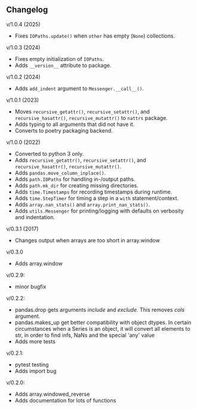 Changelog
--------

v/1.0.4 (2025)
 - Fixes `IOPaths.update()` when `other` has empty (`None`) collections.

v/1.0.3 (2024)
 - Fixes empty initialization of `IOPaths`.
 - Adds `__version__` attribute to package.

v/1.0.2 (2024)
 - Adds `add_indent` argument to `Messenger.__call__()`.

v/1.0.1 (2023)
 - Moves `recursive_getattr()`, `recursive_setattr()`, and `recursive_hasattr()`, `recursive_mutattr()` to `nattrs` package.
 - Adds typing to all arguments that did not have it.
 - Converts to poetry packaging backend.

v/1.0.0 (2022)
 - Converted to python 3 only.
 - Adds `recursive_getattr()`, `recursive_setattr()`, and `recursive_hasattr()`, `recursive_mutattr()`.
 - Adds `pandas.move_column_inplace()`.
 - Adds `path.IOPaths` for handling in-/output paths.
 - Adds `path.mk_dir` for creating missing directories.
 - Adds `time.Timestamps` for recording timestamps during runtime.
 - Adds `time.StepTimer` for timing a step in a `with` statement/context.
 - Adds `array.nan_stats()` and `array.print_nan_stats()`.
 - Adds `utils.Messenger` for printing/logging with defaults on verbosity and indentation.

v/0.3.1 (2017)
 - Changes output when arrays are too short in array.window

v/0.3.0
 - Adds array.window

v/0.2.9:
 - minor bugfix

v/0.2.2:
 - pandas.drop gets arguments *include* and *exclude*. This removes *cols* argument.
 - pandas.makes_up get better compatibility with object dtypes. In certain circumstances when a Series is 
 an object, it will convert all elements to str, in order to find infs, NaNs and the special 'any' value
 - Adds more tests

v/0.2.1:
 - pytest testing
 - Adds import bug

v/0.2.0:
 - Adds array.windowed_reverse
 - Adds documentation for lots of functions
